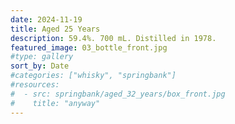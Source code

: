 ```yaml
---
date: 2024-11-19
title: Aged 25 Years
description: 59.4%. 700 mL. Distilled in 1978.
featured_image: 03_bottle_front.jpg
#type: gallery
sort_by: Date
#categories: ["whisky", "springbank"]
#resources:
#  - src: springbank/aged_32_years/box_front.jpg
#    title: "anyway"
---
```

